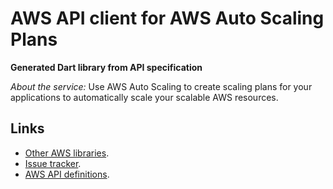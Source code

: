 # AWS API client for AWS Auto Scaling Plans

**Generated Dart library from API specification**

*About the service:*
Use AWS Auto Scaling to create scaling plans for your applications to
automatically scale your scalable AWS resources.

## Links

- [Other AWS libraries](https://github.com/agilord/aws_client/tree/master/generated).
- [Issue tracker](https://github.com/agilord/aws_client/issues).
- [AWS API definitions](https://github.com/aws/aws-sdk-js/tree/master/apis).
